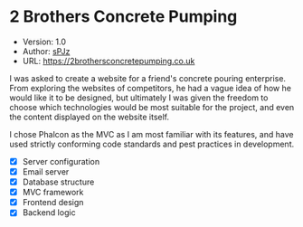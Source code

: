 # 2 Brothers Concrete Pumping
* Version: 1.0
* Author: [sPJz](papaverjosepherum@gmail.com)
* URL: https://2brothersconcretepumping.co.uk

I was asked to create a website for a friend's concrete pouring enterprise. From exploring the websites of competitors, he had a vague idea of how he would like it to be designed, but ultimately I was given the freedom to choose which technologies would be most suitable for the project, and even the content displayed on the website itself.

I chose Phalcon as the MVC as I am most familiar with its features, and have used strictly conforming code standards and pest practices in development.

- [x] Server configuration
- [x] Email server
- [x] Database structure
- [x] MVC framework
- [x] Frontend design
- [x] Backend logic
